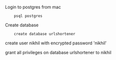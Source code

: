 Login to postgres from mac 
```
    psql postgres
```

Create database
```
    create database urlshortener
```

create user nikhil with encrypted password 'nikhil'

grant all privileges on database urlshortener to nikhil